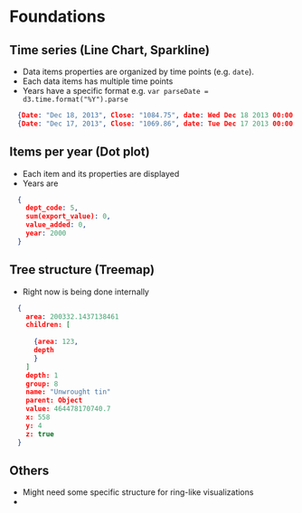 # Foundations


## Time series (Line Chart, Sparkline)

* Data items properties are organized by time points (e.g. `date`).
* Each data items has multiple time points
* Years have a specific format e.g. `var parseDate = d3.time.format("%Y").parse`

```json
  {Date: "Dec 18, 2013", Close: "1084.75", date: Wed Dec 18 2013 00:00:00 GMT-0500 (EST), close: 1084.75},
  {Date: "Dec 17, 2013", Close: "1069.86", date: Tue Dec 17 2013 00:00:00 GMT-0500 (EST), close: 1069.86}
```

## Items per year (Dot plot)

* Each item and its properties are displayed
* Years are 

```json
  {
    dept_code: 5,
    sum(export_value): 0,
    value_added: 0,
    year: 2000
  }
```

## Tree structure (Treemap)

* Right now is being done internally

```json
  {
    area: 200332.1437138461
    children: [
  
      {area: 123,
      depth
      }
    ]
    depth: 1
    group: 8
    name: "Unwrought tin"
    parent: Object
    value: 464478170740.7
    x: 558
    y: 4
    z: true
  }
```


## Others

* Might need some specific structure for ring-like visualizations
* 
